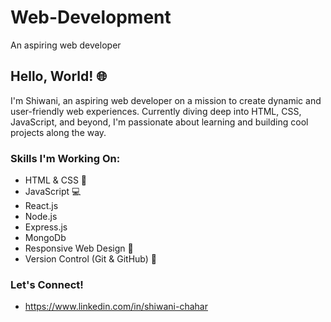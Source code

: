 # Web-Development 
 An aspiring web developer
 ## Hello, World! 🌐

I'm Shiwani, an aspiring web developer on a mission to create dynamic and user-friendly web experiences. Currently diving deep into HTML, CSS, JavaScript, and beyond, I'm passionate about learning and building cool projects along the way.

### Skills I'm Working On:
- HTML & CSS 🎨
- JavaScript 💻
- React.js
- Node.js
- Express.js
- MongoDb
- Responsive Web Design 📱
- Version Control (Git & GitHub) 📂

### Let's Connect!
- https://www.linkedin.com/in/shiwani-chahar
